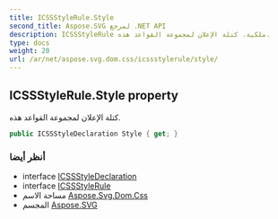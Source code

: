 ```yaml
---
title: ICSSStyleRule.Style
second_title: Aspose.SVG لمرجع .NET API
description: ICSSStyleRule ملكية. كتلة الإعلان لمجموعة القواعد هذه.
type: docs
weight: 20
url: /ar/net/aspose.svg.dom.css/icssstylerule/style/
---
```

## ICSSStyleRule.Style property

كتلة الإعلان لمجموعة القواعد هذه.

```csharp
public ICSSStyleDeclaration Style { get; }
```

### أنظر أيضا

* interface [ICSSStyleDeclaration](../../icssstyledeclaration/)
* interface [ICSSStyleRule](../)
* مساحة الاسم [Aspose.Svg.Dom.Css](../../icssstylerule/)
* المجسم [Aspose.SVG](../../../)


